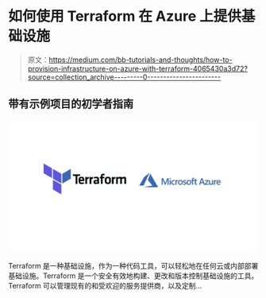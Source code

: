 # 如何使用 Terraform 在 Azure 上提供基础设施

> 原文：<https://medium.com/bb-tutorials-and-thoughts/how-to-provision-infrastructure-on-azure-with-terraform-4065430a3d72?source=collection_archive---------0----------------------->

## 带有示例项目的初学者指南

![](img/d58d5a27f518aa3ccddb22202eab9b50.png)

Terraform 是一种基础设施，作为一种代码工具，可以轻松地在任何云或内部部署基础设施。Terraform 是一个安全有效地构建、更改和版本控制基础设施的工具。Terraform 可以管理现有的和受欢迎的服务提供商，以及定制…